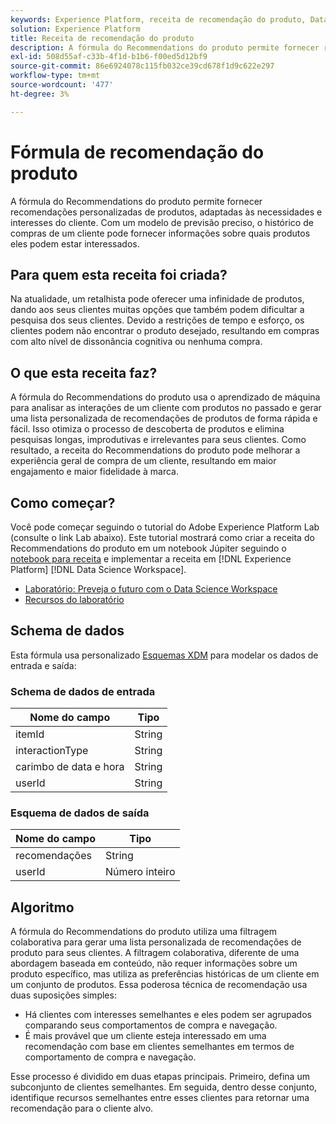 ```yaml
---
keywords: Experience Platform, receita de recomendação do produto, Data Science Workspace, tópicos populares, receitas, receita de pré-criação
solution: Experience Platform
title: Receita de recomendação do produto
description: A fórmula do Recommendations do produto permite fornecer recomendações personalizadas de produtos, adaptadas às necessidades e interesses do cliente. Com um modelo de previsão preciso, o histórico de compras de um cliente pode fornecer informações sobre quais produtos eles podem estar interessados.
exl-id: 508d55af-c33b-4f1d-b1b6-f00ed5d12bf9
source-git-commit: 86e6924078c115fb032ce39cd678f1d9c622e297
workflow-type: tm+mt
source-wordcount: '477'
ht-degree: 3%

---
```


# Fórmula de recomendação do produto

A fórmula do Recommendations do produto permite fornecer recomendações personalizadas de produtos, adaptadas às necessidades e interesses do cliente. Com um modelo de previsão preciso, o histórico de compras de um cliente pode fornecer informações sobre quais produtos eles podem estar interessados.

## Para quem esta receita foi criada?

Na atualidade, um retalhista pode oferecer uma infinidade de produtos, dando aos seus clientes muitas opções que também podem dificultar a pesquisa dos seus clientes. Devido a restrições de tempo e esforço, os clientes podem não encontrar o produto desejado, resultando em compras com alto nível de dissonância cognitiva ou nenhuma compra.

## O que esta receita faz?

A fórmula do Recommendations do produto usa o aprendizado de máquina para analisar as interações de um cliente com produtos no passado e gerar uma lista personalizada de recomendações de produtos de forma rápida e fácil. Isso otimiza o processo de descoberta de produtos e elimina pesquisas longas, improdutivas e irrelevantes para seus clientes. Como resultado, a receita do Recommendations do produto pode melhorar a experiência geral de compra de um cliente, resultando em maior engajamento e maior fidelidade à marca.

## Como começar?

Você pode começar seguindo o tutorial do Adobe Experience Platform Lab (consulte o link Lab abaixo). Este tutorial mostrará como criar a receita do Recommendations do produto em um notebook Júpiter seguindo o [notebook para receita](../jupyterlab/create-a-model.md) e implementar a receita em [!DNL Experience Platform] [!DNL Data Science Workspace].

* [Laboratório: Preveja o futuro com o Data Science Workspace](https://expleague.azureedge.net/labs/L777/index.html)
* [Recursos do laboratório](https://github.com/adobe/experience-platform-dsw-reference/tree/master/Summit/2019/resources)

## Schema de dados

Esta fórmula usa personalizado [Esquemas XDM](../../xdm/schema/field-dictionary.md) para modelar os dados de entrada e saída:

### Schema de dados de entrada

| Nome do campo | Tipo |
| --- | --- |
| itemId | String |
| interactionType | String |
| carimbo de data e hora | String |
| userId | String |

### Esquema de dados de saída

| Nome do campo | Tipo |
| --- | --- |
| recomendações | String |
| userId | Número inteiro |

## Algoritmo

A fórmula do Recommendations do produto utiliza uma filtragem colaborativa para gerar uma lista personalizada de recomendações de produto para seus clientes. A filtragem colaborativa, diferente de uma abordagem baseada em conteúdo, não requer informações sobre um produto específico, mas utiliza as preferências históricas de um cliente em um conjunto de produtos. Essa poderosa técnica de recomendação usa duas suposições simples:
* Há clientes com interesses semelhantes e eles podem ser agrupados comparando seus comportamentos de compra e navegação.
* É mais provável que um cliente esteja interessado em uma recomendação com base em clientes semelhantes em termos de comportamento de compra e navegação.

Esse processo é dividido em duas etapas principais. Primeiro, defina um subconjunto de clientes semelhantes. Em seguida, dentro desse conjunto, identifique recursos semelhantes entre esses clientes para retornar uma recomendação para o cliente alvo.
